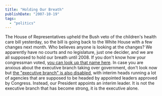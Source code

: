 ```yaml
---
title: "Holding Our Breath"
publishDate: "2007-10-19"
tags: 
  - "politics"
---
```


The House of Representatives upheld the Bush veto of the children's health care bill yesterday, so the bill is going back to the White House with a few changes next month. Who believes anyone is looking at the changes? We apparently have no courts and no legislature, just one decider, and we are all supposed to hold our breath until 2008. If you don't know how your congressman voted, [you can look up that name here](http://clerk.house.gov/evs/2007/roll982.xml). In case you are anxious about the executive branch taking over government, don't look now but [the "executive branch" is also disabled](http://www.nytimes.com/2007/10/15/washington/15interim.html), with interim heads running a lot of agencies that are supposed to be headed by appointed leaders approved by Congress. Instead, our President appoints an interim leader. It is not the executive branch that has become strong, it is the executive alone.
